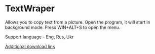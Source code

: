 # TextWraper
Allows you to copy text from a picture.  Open the program, it will start in background mode.   Press WIN+ALT+S to open the menu.

Support language - Eng, Rus, Ukr

[Additional download link](https://www.mediafire.com/file/l8439pbpo3xpv9i/TextWraper.exe/file)
